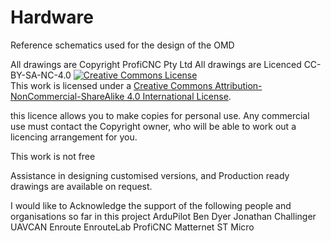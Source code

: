 # Hardware
Reference schematics used for the design of the OMD

All drawings are Copyright ProfiCNC Pty Ltd 
All drawings are Licenced CC-BY-SA-NC-4.0
<a rel="license" href="http://creativecommons.org/licenses/by-nc-sa/4.0/"><img alt="Creative Commons License" style="border-width:0" src="https://i.creativecommons.org/l/by-nc-sa/4.0/88x31.png" /></a><br />This work is licensed under a <a rel="license" href="http://creativecommons.org/licenses/by-nc-sa/4.0/">Creative Commons Attribution-NonCommercial-ShareAlike 4.0 International License</a>.

this licence allows you to make copies for personal use.  Any commercial use must contact the Copyright owner, who will be able to work out a licencing arrangement for you.

This work is not free

Assistance in designing customised versions, and Production ready drawings are available on request. 

I would like to Acknowledge the support of the following people and organisations so far in this project
ArduPilot
Ben Dyer
Jonathan Challinger
UAVCAN
Enroute
EnrouteLab
ProfiCNC
Matternet
ST Micro

